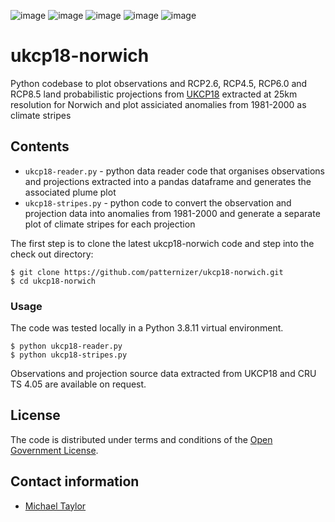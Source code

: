 ![image](https://github.com/patternizer/glosat-breakpoint-analysis/blob/main/ukcp18-projections-tg1907.png)
![image](https://github.com/patternizer/glosat-breakpoint-analysis/blob/main/climate-stripes-RCP26.png)
![image](https://github.com/patternizer/glosat-breakpoint-analysis/blob/main/climate-stripes-RCP45.png)
![image](https://github.com/patternizer/glosat-breakpoint-analysis/blob/main/climate-stripes-RCP60.png)
![image](https://github.com/patternizer/glosat-breakpoint-analysis/blob/main/climate-stripes-RCP85.png)

# ukcp18-norwich

Python codebase to plot observations and RCP2.6, RCP4.5, RCP6.0 and RCP8.5 land probabilistic projections from [UKCP18](https://ukclimateprojections-ui.metoffice.gov.uk/ui/home) extracted at 25km resolution for Norwich and plot assiciated anomalies from 1981-2000 as climate stripes

## Contents

* `ukcp18-reader.py` - python data reader code that organises observations and projections extracted into a pandas dataframe and generates the associated plume plot
* `ukcp18-stripes.py` - python code to convert the observation and projection data into anomalies from 1981-2000 and generate a separate plot of climate stripes for each projection

The first step is to clone the latest ukcp18-norwich code and step into the check out directory: 

    $ git clone https://github.com/patternizer/ukcp18-norwich.git
    $ cd ukcp18-norwich

### Usage

The code was tested locally in a Python 3.8.11 virtual environment.

    $ python ukcp18-reader.py
    $ python ukcp18-stripes.py
    
Observations and projection source data extracted from UKCP18 and CRU TS 4.05 are available on request.

## License

The code is distributed under terms and conditions of the [Open Government License](http://www.nationalarchives.gov.uk/doc/open-government-licence/version/3/).

## Contact information

* [Michael Taylor](michael.a.taylor@uea.ac.uk)



